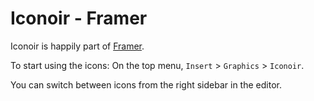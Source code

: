 # Iconoir - Framer

Iconoir is happily part of [Framer](https://framer.com).

To start using the icons: On the top menu, `Insert` > `Graphics` > `Iconoir`.

You can switch between icons from the right sidebar in the editor.
